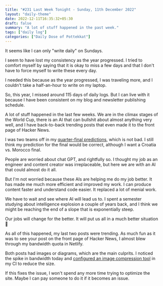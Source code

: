 ```yaml
---
title: "#231 Last Week Tonight - Sunday, 11th December 2022"
layout: "daily-theme"
date: 2022-12-11T16:35:32+05:30
draft: false
summary: "A lot of stuff happened in the past week."
tags: ["daily log"]
categories: ["Daily Dose of Pottekkat"]
---
```


It seems like I can only "write daily" on Sundays.

I seem to have lost my consistency as the year progressed. I tried to comfort myself by saying that it is okay to miss a few days and that I don't have to force myself to write these every day.

I needed this because as the year progressed, I was traveling more, and I couldn't take a half-an-hour to write on my laptop.

So, this year, I missed around 115 days of daily logs. But I can live with it because I have been consistent on my blog and newsletter publishing schedule.

A lot of stuff happened in the last few weeks. We are in the climax stages of the World Cup, there is an AI that can bullshit about almost anything very well, and I have back-to-back trending posts that even made it to the front page of Hacker News.

I was two teams off in my [quarter-final predictions](/daily/16-11-22-my-world-cup-predictions/), which is not bad. I still think my prediction for the final would be correct, although I want a Croatia vs. Morocco final.

People are worried about chat GPT, and rightfully so. I thought my job as an engineer and content creator was irreplaceable, but here we are with an AI that could almost do it all.

But I'm not worried because these AIs are helping me do my job better. It has made me much more efficient and improved my work. I can produce content faster and understand code easier. It replaced a lot of menial work.

We have to wait and see where AI will lead us to. I spent a semester studying about intelligence explosion a couple of years back, and I think we might be reaching the end of a slope that is exponentially steep.

Our jobs will change for the better. It will put us all in a much better situation 🤞

As all of this happened, my last two posts were trending. As much fun as it was to see your post on the front page of Hacker News, I almost blew through my bandwidth quota in Netlify.

Both posts had images or diagrams, which are the main culprits. I noticed the spike in bandwidth today and [configured an image compression tool](https://github.com/navendu-pottekkat/navendu-pottekkat.github.io/pull/56#issuecomment-1345471020) in my CI to reduce the size.

If this fixes the issue, I won't spend any more time trying to optimize the site. Maybe I can pay someone to do it if it becomes an issue.
